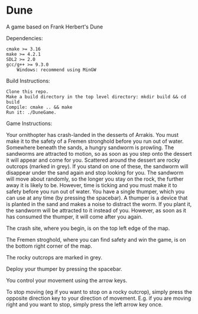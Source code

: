 # Dune

A game based on Frank Herbert's Dune


Dependencies:

    cmake >= 3.16
    make >= 4.2.1
    SDL2 >= 2.0
    gcc/g++ >= 9.3.0
        Windows: recommend using MinGW 


Build Instructions:

    Clone this repo.
    Make a build directory in the top level directory: mkdir build && cd build
    Compile: cmake .. && make
    Run it: ./DuneGame.

Game Instructions:

Your ornithopter has crash-landed in the desserts of Arrakis. You must make it to the safety of a Fremen stronghold before you run out of water. Somewhere beneath the sands, a hungry sandworm is prowling. The sandworms are attracted to motion, so as soon as you step onto the dessert it will appear and come for you. Scattered around the dessert are rocky outcrops (marked in grey). If you stand on one of these, the sandworm will disappear under the sand again and stop looking for you. The sandworm will move about randomly, so the longer you stay on the rock, the further away it is likely to be. However, time is ticking and you must make it to safety before you run out of water. You have a single thumper, which you can use at any time (by pressing the spacebar). A thumper is a device that is planted in the sand and makes a noise to distract the worm. If you plant it, the sandworm will be attracted to it instead of you. However, as soon as it has consumed the thumper, it will come after you again.




The crash site, where you begin, is on the top left edge of the map.

The Fremen stroghold, where you can find safety and win the game, is on the bottom right corner of the map.

The rocky outcrops are marked in grey.

Deploy your thumper by pressing the spacebar.

You control your movement using the arrow keys.

To stop moving (eg if you want to stop on a rocky outcrop), simply press the opposite direction key to your direction of movement. E.g. if you are moving right and you want to stop, simply press the left arrow key once.



